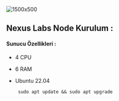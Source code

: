 
![1500x500](https://github.com/user-attachments/assets/7cf9996a-5dcb-49e3-8f2e-07d2940fd580)

## Nexus Labs Node Kurulum : 

#### Sunucu Özellikleri : 

- 4 CPU 
- 6 RAM
- Ubuntu 22.04

       sudo apt update && sudo apt upgrade
